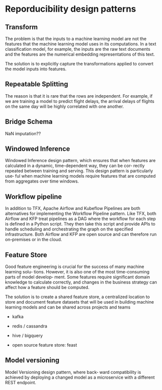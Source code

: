 
# Reporducibility design patterns

## Transform

The problem is that the inputs to a machine learning model are not the features that
the machine learning model uses in its computations. In a text classification model,
for example, the inputs are the raw text documents and the features are the numerical
embedding representations of this text. 

The solution is to explicitly capture the transformations applied to convert the model
inputs into features.

## Repeatable Splitting

The reason is that it is rare that the rows are independent. For example, if we are training a model to predict flight delays, the arrival delays of flights on the same day will be highly correlated
with one another.

## Bridge Schema

NaN imputation??

## Windowed Inference

Windowed Inference design pattern, which ensures
that when features are calculated in a dynamic, time-dependent way, they can be cor‐
rectly repeated between training and serving. This design pattern is particularly use‐
ful when machine learning models require features that are computed from
aggregates over time windows.

## Workflow pipeline

In addition to TFX, Apache Airflow and Kubeflow Pipelines are both alternatives for
implementing the Workflow Pipeline pattern. Like TFX, both Airflow and KFP treat
pipelines as a DAG where the workflow for each step is defined in a Python script.
They then take this script and provide APIs to handle scheduling and orchestrating
the graph on the specified infrastructure. Both Airflow and KFP are open source and
can therefore run on-premises or in the cloud.

## Feature Store

Good feature engineering is crucial for the success of many machine learning solu‐
tions. However, it is also one of the most time-consuming parts of model develop‐
ment. Some features require significant domain knowledge to calculate correctly, and
changes in the business strategy can affect how a feature should be computed.

The solution is to create a shared feature store, a centralized location to store and
document feature datasets that will be used in building machine learning models and
can be shared across projects and teams

- kafka
- redis / cassandra
- hive / bigquery

- open source feature store: feast


## Model versioning

Model Versioning design pattern, where back‐
ward compatibility is achieved by deploying a changed model as a microservice with
a different REST endpoint.






